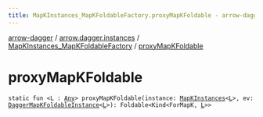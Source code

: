 ```yaml
---
title: MapKInstances_MapKFoldableFactory.proxyMapKFoldable - arrow-dagger
---
```


[arrow-dagger](../../index.html) / [arrow.dagger.instances](../index.html) / [MapKInstances_MapKFoldableFactory](index.html) / [proxyMapKFoldable](./proxy-map-k-foldable.html)

# proxyMapKFoldable

`static fun <L : `[`Any`](https://kotlinlang.org/api/latest/jvm/stdlib/kotlin/-any/index.html)`> proxyMapKFoldable(instance: `[`MapKInstances`](../-map-k-instances/index.html)`<`[`L`](proxy-map-k-foldable.html#L)`>, ev: `[`DaggerMapKFoldableInstance`](../-dagger-map-k-foldable-instance/index.html)`<`[`L`](proxy-map-k-foldable.html#L)`>): Foldable<Kind<ForMapK, `[`L`](proxy-map-k-foldable.html#L)`>>`